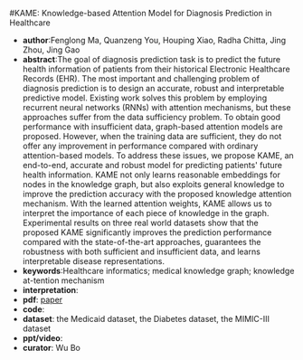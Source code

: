 #KAME: Knowledge-based Attention Model for Diagnosis Prediction in Healthcare
- **author**:Fenglong Ma, Quanzeng You, Houping Xiao, Radha Chitta, Jing Zhou, Jing Gao  
- **abstract**:The goal of diagnosis prediction task is to predict the future health information of patients from their historical Electronic Healthcare Records (EHR). The most important and challenging problem of diagnosis prediction is to design an accurate, robust and interpretable predictive model. Existing work solves this problem by employing recurrent neural networks (RNNs) with attention mechanisms, but these approaches suffer from the data sufficiency problem. To obtain good performance with insufficient data, graph-based attention models are proposed. However, when the training data are sufficient, they do not offer any improvement in performance compared with ordinary attention-based models. To address these issues, we propose KAME, an end-to-end, accurate and robust model for predicting patients' future health information. KAME not only learns reasonable embeddings for nodes in the knowledge graph, but also exploits general knowledge to improve the prediction accuracy with the proposed knowledge attention mechanism. With the learned attention weights, KAME allows us to interpret the importance of each piece of knowledge in the graph. Experimental results on three real world datasets show that the proposed KAME significantly improves the prediction performance compared with the state-of-the-art approaches, guarantees the robustness with both sufficient and insufficient data, and learns interpretable disease representations.
- **keywords**:Healthcare informatics; medical knowledge graph; knowledge at-tention mechanism
- **interpretation**:
- **pdf**: [paper](https://dl.acm.org/doi/pdf/10.1145/3269206.3271701)
- **code**: 
- **dataset**: the Medicaid dataset, the Diabetes dataset, the MIMIC-III dataset 
- **ppt/video**:
- **curator**: Wu Bo